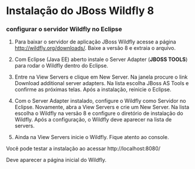 # Instalação do JBoss Wildfly 8

### configurar o servidor Wildfly no Eclipse

1) Para baixar o servidor de aplicação JBoss Wildfly acesse a página http://wildfly.org/downloads/. Baixe a versão 8 e extraia o arquivo.

2) Com Eclipse (Java EE) aberto instale o Server Adapter (**JBOSS TOOLS**)  para rodar o Wildfly dentro do Eclipse. 

3) Entre na View Servers e clique em New Server. 
Na janela procure o link Download additional server adapters. Na lista escolha JBoss AS Tools e confirme as próximas telas. Após a instalação, reinicie o Eclipse.

4) Com o Server Adapter instalado, configure o Wildfly como Servidor no Eclipse. Novamente, abra a View Servers e crie um New Server. Na lista escolha o Wildfly na versão 8 e configure o diretório de instalação do Wildfly. Após a configuração, o Wildfly deve aparecer na lista de servers.

5) Ainda na View Servers inicie o Wildfly. Fique atento ao console.

Você pode testar a instalação ao acessar http://localhost:8080/

Deve aparecer a página inicial do Wildfly.

